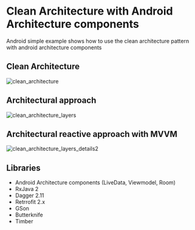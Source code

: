 # Clean Architecture with Android Architecture components
Android simple example shows how to use the clean architecture pattern with android architecture components

Clean Architecture
-
![clean_architecture](https://user-images.githubusercontent.com/16631131/44717299-53711800-aac5-11e8-86b5-d3bda1035abc.png)

Architectural approach
-
![clean_architecture_layers](https://user-images.githubusercontent.com/16631131/44717362-73084080-aac5-11e8-9029-10b3da073804.png)

Architectural reactive approach with MVVM
-
![clean_architecture_layers_details2](https://user-images.githubusercontent.com/16631131/44718188-f460d280-aac7-11e8-9288-8f02951648eb.png)

## Libraries

- Android Architecture components (LiveData, Viewmodel, Room)
- RxJava 2
- Dagger 2.11
- Retrrofit 2.x
- GSon
- Butterknife
- Timber
